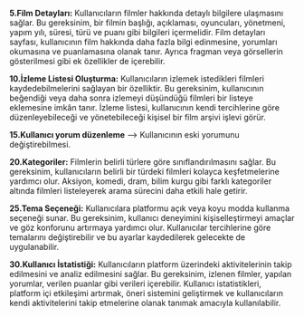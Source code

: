 **5.Film Detayları:** Kullanıcıların filmler hakkında detaylı bilgilere ulaşmasını sağlar. Bu gereksinim, bir filmin başlığı, açıklaması, oyuncuları, yönetmeni, yapım yılı, süresi, türü ve puanı gibi bilgileri içermelidir. Film detayları sayfası, kullanıcının film hakkında daha fazla bilgi edinmesine, yorumları okumasına ve puanlamasına olanak tanır. Ayrıca fragman veya görsellerin gösterilmesi gibi ek özellikler de içerebilir.

**10.İzleme Listesi Oluşturma:** Kullanıcıların izlemek istedikleri filmleri kaydedebilmelerini sağlayan bir özelliktir. Bu gereksinim, kullanıcının beğendiği veya daha sonra izlemeyi düşündüğü filmleri bir listeye eklemesine imkân tanır. İzleme listesi, kullanıcının kendi tercihlerine göre düzenleyebileceği ve yönetebileceği kişisel bir film arşivi işlevi görür.

**15.Kullanıcı yorum düzenleme** --> Kullanıcının eski yorumunu değiştirebilmesi.

**20.Kategoriler:** Filmlerin belirli türlere göre sınıflandırılmasını sağlar. Bu gereksinim, kullanıcıların belirli bir türdeki filmleri kolayca keşfetmelerine yardımcı olur. Aksiyon, komedi, dram, bilim kurgu gibi farklı kategoriler altında filmleri listeleyerek arama sürecini daha etkili hale getirir.

**25.Tema Seçeneği:** Kullanıcılara platformu açık veya koyu modda kullanma seçeneği sunar. Bu gereksinim, kullanıcı deneyimini kişiselleştirmeyi amaçlar ve göz konforunu artırmaya yardımcı olur. Kullanıcılar tercihlerine göre temalarını değiştirebilir ve bu ayarlar kaydedilerek gelecekte de uygulanabilir.

**30.Kullanıcı İstatistiği:** Kullanıcıların platform üzerindeki aktivitelerinin takip edilmesini ve analiz edilmesini sağlar. Bu gereksinim, izlenen filmler, yapılan yorumlar, verilen puanlar gibi verileri içerebilir. Kullanıcı istatistikleri, platform içi etkileşimi artırmak, öneri sistemini geliştirmek ve kullanıcıların kendi aktivitelerini takip etmelerine olanak tanımak amacıyla kullanılabilir.
